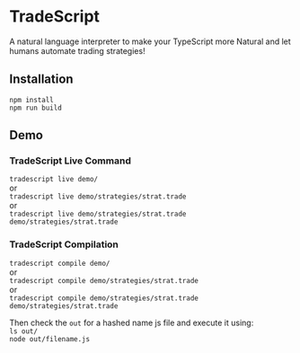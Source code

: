 # TradeScript
A natural language interpreter to make your TypeScript more Natural and let humans automate trading strategies!

## Installation
`npm install`<br/>
`npm run build`

## Demo
### TradeScript Live Command
`tradescript live demo/`<br/>
or <br/>
`tradescript live demo/strategies/strat.trade` <br/>
or <br/>
`tradescript live demo/strategies/strat.trade demo/strategies/strat.trade`

### TradeScript Compilation
`tradescript compile demo/`<br/>
or <br/>
`tradescript compile demo/strategies/strat.trade` <br/>
or <br/>
`tradescript compile demo/strategies/strat.trade demo/strategies/strat.trade`<br/>

Then check the `out` for a hashed name js file and execute it using:<br/>
`ls out/`<br/>
`node out/filename.js`